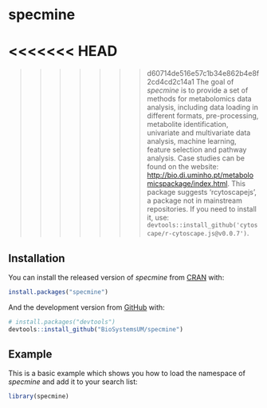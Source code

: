 
<!-- README.md is generated from README.Rmd. Please edit that file -->

# specmine

<<<<<<< HEAD
=======

>>>>>>> d60714de516e57c1b34e862b4e8f2cd4cd2c14a1
The goal of *specmine* is to provide a set of methods for metabolomics
data analysis, including data loading in different formats,
pre-processing, metabolite identification, univariate and multivariate
data analysis, machine learning, feature selection and pathway analysis.
Case studies can be found on the website:
<http://bio.di.uminho.pt/metabolomicspackage/index.html>. This package
suggests ‘rcytoscapejs’, a package not in mainstream repositories. If
you need to install it, use:
`devtools::install_github('cytoscape/r-cytoscape.js@v0.0.7')`.

## Installation

You can install the released version of *specmine* from
[CRAN](https://CRAN.R-project.org) with:

``` r
install.packages("specmine")
```

And the development version from [GitHub](https://github.com/) with:

``` r
# install.packages("devtools")
devtools::install_github("BioSystemsUM/specmine")
```

## Example

This is a basic example which shows you how to load the namespace of
*specmine* and add it to your search list:

``` r
library(specmine)
```
